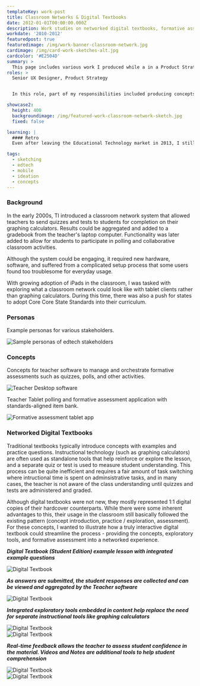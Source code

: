 ```yaml
---
templateKey: work-post
title: Classroom Networks & Digital Textbooks
date: 2012-01-01T00:00:00.000Z
description: Work studies on networked digital textbooks, formative assessment, and adaptive learning
workdate: '2010-2012'
featuredpost: true
featuredimage: /img/work-banner-classroom-network.jpg
cardimage: /img/card-work-sketches-alt.jpg
cardcolor: '#E2504D'
summary: >
  This page includes various work I produced while a in a Product Strategy Role at Texas Instruments between 2010-2012. This is an extension of my prior work on the TI-Navigator Classroom Network for graphing calculators pivoting emphasis to tablet based apps and digital math textbooks paired with a teacher desktop software.    
roles: >
  Senior UX Designer, Product Strategy


  In this role, part of my responsibilities included producing concepts for future products and services. These designs were exploring how networked digital textbooks and other formative assessment tools could be used in the emerging tablet market.

showcase2:
  height: 400
  backgroundimage: /img/featured-work-classroom-network-sketch.jpg
  fixed: false

learning: | 
  #### Retro
  Even after leaving the Educational Technology market in 2013, I still get excited about the possibilities of a networked digital textbook. While this was a great project to work on, I am not sure that it would have been considered as a viable product offering due to how much it diverged from the core business. In any case, it was a fun exercise and I am glad I was given an opportunity to work through these ideas!

tags:
  - sketching
  - edtech
  - mobile 
  - ideation
  - concepts
---
```

### Background
In the early 2000s, TI introduced a classroom network system that allowed teachers to send quizzes and tests to students for completion on their graphing calculators. Results could be aggregated and added to a gradebook from the teacher's laptop computer. Functionality was later added to allow for students to participate in polling and collaborative classroom activities.   

Although the system could be engaging, it required new hardware, software, and suffered from a complicated setup process that some users found too troublesome for everyday usage. 

With growing adoption of iPads in the classroom, I was tasked with exploring what a classroom network could look like with tablet clients rather than graphing calculators. During this time, there was also a push for states to adopt Core Core State Standards into their curriculum. 

### Personas
Example personas for various stakeholders. 

<div class="columns is-centered has-margin-top-32">
  <div class="column is-12">
    <img class="img" srcset="/img/card-work-edtech-personas.png" alt="Sample personas of edtech stakeholders" />
  </div>
</div>

### Concepts 
Concepts for teacher software to manage and orchestrate formative assessments such as quizzes, polls, and other activities. 

<div class="columns is-centered has-margin-top-32">
  <div class="column is-12">
    <img class="img" srcset="/img/card-work-teacher-desktop.png" alt="Teacher Desktop software" />
  </div>
</div>

Teacher Tablet polling and formative assessment application with standards-aligned item bank.

<div class="columns is-centered has-margin-top-32">
  <div class="column is-12">
    <img class="img" srcset="/img/card-work-edtech-tablet-poll-2.jpg" alt="Formative assessment tablet app" />
  </div>
</div>

### Networked Digital Textbooks
Traditional textbooks typically introduce concepts with examples and practice questions. Instructional technology (such as graphing calculators) are often used as standalone tools that help reinforce or explore the lesson, and a separate quiz or test is used to measure student understanding. This process can be quite inefficient and requires a fair amount of task switching where intructional time is spent on adminsistrative tasks, and in many cases, the teacher is not aware of the class understanding until quizzes and tests are administered and graded. 

Although digital textbooks were not new, they mostly represented 1:1 digital copies of their hardcover counterparts. While there were some inherent advantages to this, their usage in the classroom still basically followed the existing pattern (concept introduction, practice / exploration, assessment). For these concepts, I wanted to illustrate how a truly interactive digital textbook could streamline the process - providing the concepts, exploratory tools, and formative assessment into a networked experience.  

***Digital Textbook (Student Edition) example lesson with integrated example questions***
<div class="columns is-centered">
  <div class="column is-12 has-text-centered"">
    <img class="img" srcset="/img/card-work-digital-textbook-2.png" alt="Digital Textbook" />
  </div>
</div>

***As answers are submitted, the student responses are collected and can be viewed and aggregated by the Teacher software***
<div class="columns is-centered">
  <div class="column is-12 has-text-centered"">
    <img class="img" srcset="/img/card-work-digital-textbook-3.png" alt="Digital Textbook" />
  </div>
</div>

***Integrated exploratory tools embedded in content help replace the need for separate instructional tools like graphing calculators***
<div class="columns is-centered">
  <div class="column is-12 has-text-centered"">
    <img class="img" srcset="/img/card-work-digital-textbook-4.png" alt="Digital Textbook" />
  </div>
</div>

<div class="columns is-centered">
  <div class="column is-12 has-text-centered"">
    <img class="img" srcset="/img/card-work-digital-textbook-5.png" alt="Digital Textbook" />
  </div>
</div>

***Real-time feedback allows the teacher to assess student confidence in the material. Videos and Notes are additional tools to help student comprehension***
<div class="columns is-centered">
  <div class="column is-12 has-text-centered"">
    <img class="img" srcset="/img/card-work-digital-textbook-6.png" alt="Digital Textbook" />
  </div>
</div>

<div class="columns is-centered">
  <div class="column is-12 has-text-centered"">
    <img class="img" srcset="/img/card-work-digital-textbook-7.png" alt="Digital Textbook" />
  </div>
</div>